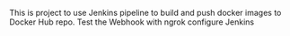 This is project to use Jenkins  pipeline to build and push docker images to Docker Hub repo.
Test the Webhook with ngrok
configure Jenkins
